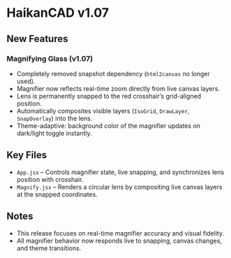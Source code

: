 ﻿# HaikanCAD v1.07

## New Features

### Magnifying Glass (v1.07)
- Completely removed snapshot dependency (`html2canvas` no longer used).
- Magnifier now reflects real-time zoom directly from live canvas layers.
- Lens is permanently snapped to the red crosshair’s grid-aligned position.
- Automatically composites visible layers (`IsoGrid`, `DrawLayer`, `SnapOverlay`) into the lens.
- Theme-adaptive: background color of the magnifier updates on dark/light toggle instantly.

## Key Files

- `App.jsx` – Controls magnifier state, live snapping, and synchronizes lens position with crosshair.
- `Magnify.jsx` – Renders a circular lens by compositing live canvas layers at the snapped coordinates.

## Notes

- This release focuses on real-time magnifier accuracy and visual fidelity.
- All magnifier behavior now responds live to snapping, canvas changes, and theme transitions.

